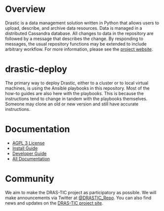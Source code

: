 # Overview

Drastic is a data management solution written in Python that allows users to upload, describe, and archive data resources.  Data is managed in a distributed Cassandra database. All changes to data in the repository are followed by a message that describes the change. By responding to messages, the usual repository functions may be extended to include arbitrary workflow. For more information, please see the [project website](https://umd-drastic.github.io/).

# drastic-deploy

The primary way to deploy Drastic, either to a cluster or to local virtual machines, is using the Ansible playbooks in this repository. Most of the how-to guides are also here with the playbooks. This is because the instructions tend to change in tandem with the playbooks themselves. Someone may clone an old or new version and still have accurate instructions.

# Documentation

* [AGPL 3 License](https://github.com/UMD-DRASTIC/drastic-deploy/tree/master/LICENSE)
* [Install Guide](https://github.com/UMD-DRASTIC/drastic-deploy/tree/master/docs/INSTALL.md)
* [Developer Guide](https://github.com/UMD-DRASTIC/drastic-deploy/tree/master/docs/CONTRIBUTING.md)
* [All Documentation](https://github.com/UMD-DRASTIC/drastic-deploy/tree/master/docs/)

# Community

We aim to make the DRAS-TIC project as participatory as possible. We will make announcements via Twitter at [@DRASTIC_Repo](https://twitter.com/DRASTIC_Repo). You can also find news and updates on the [DRAS-TIC project site](https://umd-drastic.github.io).
